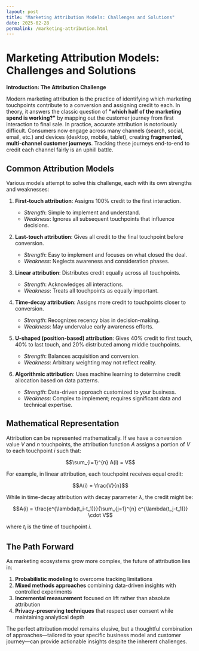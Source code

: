 ```yaml
---
layout: post
title: "Marketing Attribution Models: Challenges and Solutions"
date: 2025-02-28
permalink: /marketing-attribution.html
---
```


# Marketing Attribution Models: Challenges and Solutions

**Introduction: The Attribution Challenge**

Modern marketing attribution is the practice of identifying which marketing touchpoints contribute to a conversion and assigning credit to each. In theory, it answers the classic question of **"which half of the marketing spend is working?"** by mapping out the customer journey from first interaction to final sale. In practice, accurate attribution is notoriously difficult. Consumers now engage across many channels (search, social, email, etc.) and devices (desktop, mobile, tablet), creating **fragmented, multi-channel customer journeys**. Tracking these journeys end-to-end to credit each channel fairly is an uphill battle.

## Common Attribution Models

Various models attempt to solve this challenge, each with its own strengths and weaknesses:

1. **First-touch attribution**: Assigns 100% credit to the first interaction.
   * *Strength*: Simple to implement and understand.
   * *Weakness*: Ignores all subsequent touchpoints that influence decisions.

2. **Last-touch attribution**: Gives all credit to the final touchpoint before conversion.
   * *Strength*: Easy to implement and focuses on what closed the deal.
   * *Weakness*: Neglects awareness and consideration phases.

3. **Linear attribution**: Distributes credit equally across all touchpoints.
   * *Strength*: Acknowledges all interactions.
   * *Weakness*: Treats all touchpoints as equally important.

4. **Time-decay attribution**: Assigns more credit to touchpoints closer to conversion.
   * *Strength*: Recognizes recency bias in decision-making.
   * *Weakness*: May undervalue early awareness efforts.

5. **U-shaped (position-based) attribution**: Gives 40% credit to first touch, 40% to last touch, and 20% distributed among middle touchpoints.
   * *Strength*: Balances acquisition and conversion.
   * *Weakness*: Arbitrary weighting may not reflect reality.

6. **Algorithmic attribution**: Uses machine learning to determine credit allocation based on data patterns.
   * *Strength*: Data-driven approach customized to your business.
   * *Weakness*: Complex to implement; requires significant data and technical expertise.

## Mathematical Representation

Attribution can be represented mathematically. If we have a conversion value $V$ and $n$ touchpoints, the attribution function $A$ assigns a portion of $V$ to each touchpoint $i$ such that:

$$\sum_{i=1}^{n} A(i) = V$$

For example, in linear attribution, each touchpoint receives equal credit:

$$A(i) = \frac{V}{n}$$

While in time-decay attribution with decay parameter $\lambda$, the credit might be:

$$A(i) = \frac{e^{\lambda(t_i-t_1)}}{\sum_{j=1}^{n} e^{\lambda(t_j-t_1)}} \cdot V$$

where $t_i$ is the time of touchpoint $i$.

## The Path Forward

As marketing ecosystems grow more complex, the future of attribution lies in:

1. **Probabilistic modeling** to overcome tracking limitations
2. **Mixed methods approaches** combining data-driven insights with controlled experiments
3. **Incremental measurement** focused on lift rather than absolute attribution
4. **Privacy-preserving techniques** that respect user consent while maintaining analytical depth

The perfect attribution model remains elusive, but a thoughtful combination of approaches—tailored to your specific business model and customer journey—can provide actionable insights despite the inherent challenges.

